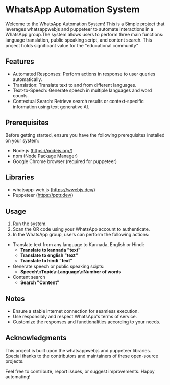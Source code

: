 
# WhatsApp Automation System

Welcome to the WhatsApp Automation System! This is a Simple project that leverages whatsappwebjs and puppeteer to automate interactions in a WhatsApp group.The system allows users to perform three main functions: language translation, public speaking script, and content search.
This project holds significant value for the "educational community"

## Features
- Automated Responses: Perform actions in response to user queries automatically.
- Translation: Translate text to and from different languages.
- Text-to-Speech: Generate speech in multiple languages and word counts.
- Contextual Search: Retrieve search results or context-specific information using text generative AI.

## Prerequisites
Before getting started, ensure you have the following prerequisites installed on your system:

- Node.js (https://nodejs.org/)
- npm (Node Package Manager)
- Google Chrome browser (required for puppeteer)

## Libraries
- whatsapp-web.js (https://wwebjs.dev/)
- Puppeteer (https://pptr.dev/)

## Usage
1. Run the system.
2. Scan the QR code using your WhatsApp account to authenticate.
3. In the WhatsApp group, users can perform the following actions:
- Translate text from any language to Kannada, English or Hindi:
  - **Translate to kannada "text"** 
  - **Translate to english "text"**
  - **Translate to hindi "text"**
- Generate speech or public speaking scipts:
    - **Speech**\n**Topic**\n**Language**\n**Number of words**
- Content search
    - **Search "Content"**

## Notes
- Ensure a stable internet connection for seamless execution.
- Use responsibly and respect WhatsApp's terms of service.
- Customize the responses and functionalities according to your needs.

## Acknowledgments
This project is built upon the whatsappwebjs and puppeteer libraries. Special thanks to the contributors and maintainers of these open-source projects.

Feel free to contribute, report issues, or suggest improvements. Happy automating!

